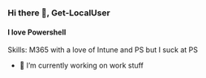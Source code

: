 ### Hi there 👋, Get-LocalUser
#### I love Powershell

Skills: M365 with a love of Intune and PS but I suck at PS

- 🔭 I’m currently working on work stuff 
